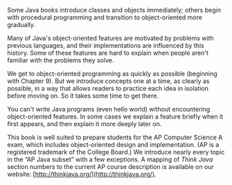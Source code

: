 Some Java books introduce classes and objects immediately; others begin with procedural programming and transition to object-oriented more gradually.

Many of Java's object-oriented features are motivated by problems with previous languages, and their implementations are influenced by this history. Some of these features are hard to explain when people aren't familiar with the problems they solve.

We get to object-oriented programming as quickly as possible (beginning with Chapter 9). But we introduce concepts one at a time, as clearly as possible, in a way that allows readers to practice each idea in isolation before moving on. So it takes some time to get there.

You can't write Java programs (even hello world) without encountering object-oriented features. In some cases we explain a feature briefly when it first appears, and then explain it more deeply later on.

This book is well suited to prepare students for the AP Computer Science A exam, which includes object-oriented design and implementation. (AP is a registered trademark of the College Board.) We introduce nearly every topic in the “AP Java subset” with a few exceptions. A mapping of *Think Java* section numbers to the current AP course description is available on our website: [http://thinkjava.org/](http://thinkjava.org/).